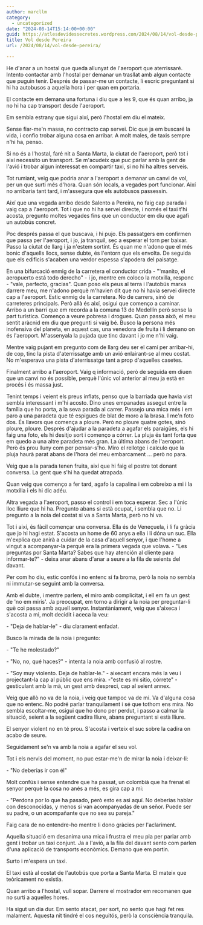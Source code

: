 ```yaml
---
author: marcllm
category:
  - uncategorized
date: "2024-08-14T15:14:00+00:00"
guid: https://atlesdevidessecretes.wordpress.com/2024/08/14/vol-desde-pereira/
title: Vol desde Pereira
url: /2024/08/14/vol-desde-pereira/

---
```

He d'anar a un hostal que queda allunyat de l'aeroport que aterrissaré. Intento contactar amb l'hostal per demanar un trasllat amb algun contacte que puguin tenir. Després de passar-me un contacte, li escric preguntant si hi ha autobusos a aquella hora i per quan em portaria.

El contacte em demana una fortuna i diu que a les 9, que és quan arribo, ja no hi ha cap transport desde l'aeroport.

Em sembla estrany que sigui així, però l'hostal em diu el mateix.

Sense fiar-me'n massa, no contracto cap servei. Dic que ja em buscaré la vida, i confio trobar alguna cosa en arribar. A molt males, de taxis sempre n'hi ha, penso.



Si no és a l'hostal, faré nit a Santa Marta, la ciutat de l'aeroport, però tot i així necessito un transport. Se m'acudeix que puc parlar amb la gent de l'avió i trobar algun interessat en compartir taxi, si no hi ha altres serveis.



Tot rumiant, veig que podria anar a l'aeroport a demanar un canvi de vol, per un que surti més d'hora. Quan són locals, a vegades port funcionar. Així no arribaria tant tard, i m'assegura que els autobusos passessin.

Així que una vegada arribo desde Salento a Pereira, no faig cap parada i vaig cap a l'aeroport. Tot i que no hi ha servei directe, i només el taxi t'hi acosta, pregunto moltes vegades fins que un conductor em diu que agafi un autobús concret.

Poc després passa el que buscava, i hi pujo. Els passatgers em confirmen que passa per l'aeroport, i jo, ja tranquil, sec a esperar el torn per baixar. Passo la ciutat de llarg i ja n'estem sortint. És quan me n'adono que el més bonic d'aquells llocs, sense dubte, és l'entorn que els envolta. De seguida que els edificis s'acaben una verdor espessa s'apodera del paisatge.

En una bifurcació enmig de la carretera el conductor crida - "'manito, el aeropuerto está todo derecho" - i jo, mentre em coloco la motxilla, responc - "vale, perfecto, gracias". Quan poso els peus al terra i l'autobús marxa darrere meu, me n'adono perquè m'havien dit que no hi havia servei directe cap a l'aeroport. Estic enmig de la carretera. No de carrers, sinó de carreteres principals. Però allà és així, osigui que començo a caminar. Arribo a un barri que em recorda a la comuna 13 de Medellín però sense la part turística. Començo a veure pobresa i drogues. Quan passa això, el meu sentit aràcnid em diu que pregunti si vaig bé. Busco la persona més inofensiva del planeta, en aquest cas, una venedora de fruita i li demano on és l'aeroport. M'assenyala la pujada que tinc davant i jo me n'hi vaig.

Mentre vaig pujant em pregunto com de llarg deu ser el camí per arribar-hi, de cop, tinc la pista d'aterrissatge amb un avió enlairant-se al meu costat. No m'esperava una pista d'aterrissatge tant a prop d'aquelles casetes.

Finalment arribo a l'aeroport. Vaig q informació, però de seguida em diuen que un canvi no és possible, perquè l'únic vol anterior al meu ja està en procés i és massa just.

Tenint temps i veient els preus inflats, penso que la barriada que havia vist sembla interessant i m'hi acosto. Dino unes empanades assegut entre la família que ho porta, a la seva parada al carrer. Passejo una mica més i em paro a una paradeta que té espigues de blat de moro a la brasa. I me'n foto dos. És llavors que comença a ploure. Però no ploure quatre gotes, sinó ploure, ploure. Després d'ajudar a la paradeta a agafar els paraigües, els hi faig una foto, els hi desitjo sort i començo a córrer. La pluja és tant forta que em quedo a una altre paradeta més gran. La última abans de l'aeroport. Però és prou lluny com per pensar-s'ho. Miro el rellotge i calculo que la pluja haurà parat abans de l'hora del meu embarcament ... però no para.

Veig que a la parada tenen fruita, així que hi faig el postre tot donant conversa. La gent que s'hi ha quedat atrapada.

Quan veig que començo a fer tard, agafo la capalina i em cobreixo a mi i la motxilla i els hi dic adéu.



Altra vegada a l'aeroport, passo el control i em toca esperar. Sec a l'únic lloc lliure que hi ha. Pregunto abans si està ocupat, i sembla que no. Li pregunto a la noia del costat si va a Santa Marta, però no hi va.

Tot i així, és fàcil començar una conversa. Ella és de Veneçuela, i li fa gràcia que jo hi hagi estat. S'acosta un home de 60 anys a ella i li dóna un suc. Ella m'explica que anirà a cuidar de la casa d'aquell senyor, i que l'home a vingut a acompanyar-la perquè era la primera vegada que volava. - "Les preguntas por Santa Marta? Sabes que hay atención al cliente para informar-te?" - deixa anar abans d'anar a seure a la fila de seients del davant.

Per com ho diu, estic confós i no entenc si fa broma, però la noia no sembla ni immutar-se seguint amb la conversa.

Amb el dubte, i mentre parlem, el miro amb complicitat, i ell em fa un gest de 'no em miris'. Ja preocupat, em torno a dirigir a la noia per preguntar-li què coi passa amb aquell senyor. Instantàniament, veig que s'aixeca i s'acosta a mi, molt decidit i aceca la veu:

\- "Deja de hablar-le" - diu clarament enfadat.

Busco la mirada de la noia i pregunto:

\- "Te he molestado?"

\- "No, no, qué haces?" - intenta la noia amb confusió al rostre.

\- "Soy muy violento. Deja de hablar-le." - aixecant encara més la veu i projectant-la cap al públic que ens mira. -"este es mi sitio, córrete" - gesticulant amb la mà, un gest amb despreci, cap al seient annex.

Veig que allò no va de la noia, i veig que tampoc va de mi. Va d'alguna cosa que no entenc. No podré parlar tranquilament i sé que tothom ens mira. No sembla escoltar-me, osigui que ho dono per perdut, i passo a calmar la situació, seient a la següent cadira lliure, abans preguntant si està lliure.

El senyor violent no en té prou. S'acosta i verteix el suc sobre la cadira on acabo de seure.

Seguidament se'n va amb la noia a agafar el seu vol.

Tot i els nervis del moment, no puc estar-me'n de mirar la noia i deixar-li:

\- "No deberias ir con él"

Molt confús i sense entendre que ha passat, un colombià que ha frenat el senyor perquè la cosa no anés a més, es gira cap a mi:

\- "Perdona por lo que ha pasado, però esto es asi aquí. No deberias hablar con desconocidas, y menos si van acompanyadas de un señor. Puede ser su padre, o un acompañante que no sea su pareja."

Faig cara de no entendre-ho mentre li dono gràcies per l'aclariment.

Aquella situació em desanima una mica i frustra el meu pla per parlar amb gent i trobar un taxi conjunt. Ja a l'avió, a la fila del davant sento com parlen d'una aplicació de transports econòmics. Demano que em portin.

Surto i m'espera un taxi.

El taxi està al costat de l'autobús que porta a Santa Marta. El mateix que teòricament no existia.

Quan arribo a l'hostal, vull sopar. Darrere el mostrador em recomanen que no surti a aquelles hores.

Ha sigut un dia dur. Em sento atacat, per sort, no sento que hagi fet res malament. Aquesta nit tindré el cos neguitós, però la consciència tranquila.
